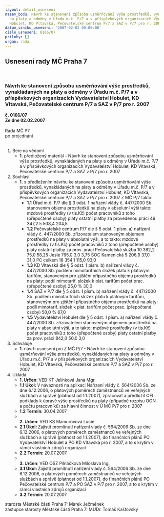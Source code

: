 ```yaml
---
layout: detail_usneseni
nazev_bodu: Návrh ke stanovení způsobu usměrňování výše prostředků, vynakládaných
  na platy a odměny v Úřadu m.č. P/7 a v příspěvkových organizacích Vydavatelství
  Hobulet, KD Vltavská, Pečovatelské centrum P/7 a SAZ v P/7 pro r. 2007
datum_vzniku_usneseni: '2007-02-02 00:00:00'
cislo_usneseni: 0166/07
prilohy: []
organ: rada
---
```

<div id="ucUsn_pList" class="usn">
	<span><h2>Usnesení rady MČ Praha 7 </h2>
<br></span><div class="standBody">
<span><h3>Návrh ke stanovení způsobu usměrňování výše prostředků, vynakládaných na platy a odměny v Úřadu m.č. P/7 a v příspěvkových organizacích Vydavatelství Hobulet, KD Vltavská, Pečovatelské centrum P/7 a SAZ v P/7 pro r. 2007</h3></span><div class="center">
		<strong>č. 0166/07</strong><br>
	</div>
<div class="center">
		<strong>Ze dne 02.02.2007</strong><br><br>
	</div>Rada MČ P7<br> po projednání<br><br><ol>
<li>Bere na vědomí<ul><li>
<strong>1.</strong> předložený materiál - Návrh ke stanovení způsobu usměrňování výše prostředků, vynakládaných na platy a odměny v Úřadu m.č. P/7 a v příspěvkových organizacích Vydavatelství Hobulet, KD Vltavská, Pečovatelské centrum P/7 a SAZ v P/7 pro r. 2007</li></ul>
</li>
<li>Souhlasí<ul><li>
<strong>1.</strong> s předložením návrhu ke stanovení způsobu usměrňování výše prostředků, vynakládaných na platy a odměny v Úřadu m.č. P/7 a v příspěvkových organizacích Vydavatelství Hobulet, KD Vltavská, Pečovatelské centrum P/7 a SAZ v P/7 pro r. 2007  Z MČ P/7 takto:<ul>
<li>
<strong>1.1</strong> Úřad m.č. P/7  dle § 3 odst. 1 nařízení vlády č. 447/2000 Sb. stanovením objemu prostředků na platy v absolutní výši takto:                    mzdové prostředky (v tis.Kč)	                        počet pracovníků                              z toho	                                               (přepočtené osoby)     platy	               ostatní platby za provedenou práci	 49 347,2	                                   5 508,4	                                  204,5</li>
<li>
<strong>1.2</strong> Pečovatelské centrum P/7  dle § 5 odst. 1 písm. a) nařízení vlády č. 447/2000 Sb. zřizovatelem stanoveným objemem prostředků na platy v absolutní výši, a to takto:                               mzdové prostředky (v tis.Kč)            	   počet pracovníků                                          z toho	                                     (přepočtené osoby)                                   platy	     ostatní platby za prov. práci	 Pečovatelská služba  10 382,2   	             75,0	                            58,25 Jesle                               765,0	               3,0	                              3,75 SOC Kamenická         5 206,9	             37,0	                            31,0 PC celkem                 16 354,1	           115,0	                            93,0  </li>
<li>
<strong>1.3</strong> KD Vltavská  dle § 5 odst. 1 písm. b) nařízení vlády č. 447/2000 Sb. podílem mimotarifních složek platu k platovým tarifům, stanoveným pro zjištění přípustného objemu prostředků na platy:  podíl mimotarif. složek k plat. tarifům	počet prac. (přepočtené osoby)                            25,0 %	                                           30,0</li>
<li>
<strong>1.4</strong> SAZ v P/7  dle § 5 odst. 1 písm. b) nařízení vlády č. 447/2000 Sb. podílem mimotarifních složek platu k platovým tarifům, stanoveným pro zjištění přípustného objemu prostředků na platy:  podíl mimotarif. složek k plat. tarifům	počet prac. (přepočtené osoby)                            50,0 %	                                           67,0  </li>
<li>
<strong>1.5</strong> Vydavatelství Hobulet  dle § 5 odst. 1 písm. a) nařízení vlády č. 447/2000 Sb. zřizovatelem stanoveným objemem prostředků na platy v absolutní výši, a to takto:                   mzdové prostředky (v tis.Kč)	              počet pracovníků                             z toho	                                     (přepočtené osoby)   platy	              ostatní platby za prov. práci	 842,0	                              50,0	                             3,0</li>
</ul>
</li></ul>
</li>
<li>Schvaluje<ul><li>
<strong>1.</strong> návrh usnesení pro Z MČ P/7 - Návrh ke stanovení způsobu usměrňování výše prostředků, vynakládaných na platy a odměny v Úřadu m.č. P/7 a v příspěvkových organizacích Vydavatelství Hobulet, KD Vltavská, Pečovatelské centrum P/7 a SAZ v P/7 pro r. 2007</li></ul>
</li>
<li>Ukládá<ul>
<li>
<strong>1. Určen: </strong>VED KT Jelínková Jana Mgr.</li>
<li>
<strong>1.1 Úkol: </strong>V návaznosti na aplikaci Nařízení vlády č. 564/2006 Sb. ze dne 6.12.2006, o platových poměrech zaměstnanců ve veřejných službách a správě (platnost od 1.1.2007), zpracovat a předložit  OFI podklady k úpravě výše prostředků na platy (případně rozpisu OON a počtu pracovníků) za hlavní činnost v Ú MČ P/7 pro r. 2007</li>
<li>
<strong>1.2 Termín: </strong>30.04.2007</li>
<li>
<strong><br>2. Určen: </strong>VED KS Mamurovová Lucie</li>
<li>
<strong>2.1 Úkol: </strong>Zajistit promítnutí nařízení vlády č. 564/2006 Sb. ze dne 6.12.2006, o platových poměrech zaměstnanců ve veřejných službách a správě (platnost od 1.1.2007), do finančních plánů PO Vydavatelství Hobulet a PO KD Vltavská pro r. 2007, a to s krytím v rámci vlastních zdrojů organizací</li>
<li>
<strong>2.2 Termín: </strong>20.07.2007</li>
<li>
<strong><br>3. Určen: </strong>VED OSZ Pilnáčková Miloslava Ing.</li>
<li>
<strong>3.1 Úkol: </strong>Zajistit promítnutí nařízení vlády č. 564/2006 Sb. ze dne 6.12.2006, o platových poměrech zaměstnanců ve veřejných službách a správě (platnost od 1.1.2007), do finančních plánů PO  Pečovatelské centrum P/7 a PO SAZ v P/7 pro r. 2007, a to s krytím v rámci vlastních zdrojů organizací</li>
<li>
<strong>3.2 Termín: </strong>20.07.2007</li>
</ul>
</li>
</ol>starosta Městské části Praha 7: Marek Ječmének<br>zástupce starosty Městské části Praha 7: MUDr. Tomáš Kaštovský 
</div>
</div>